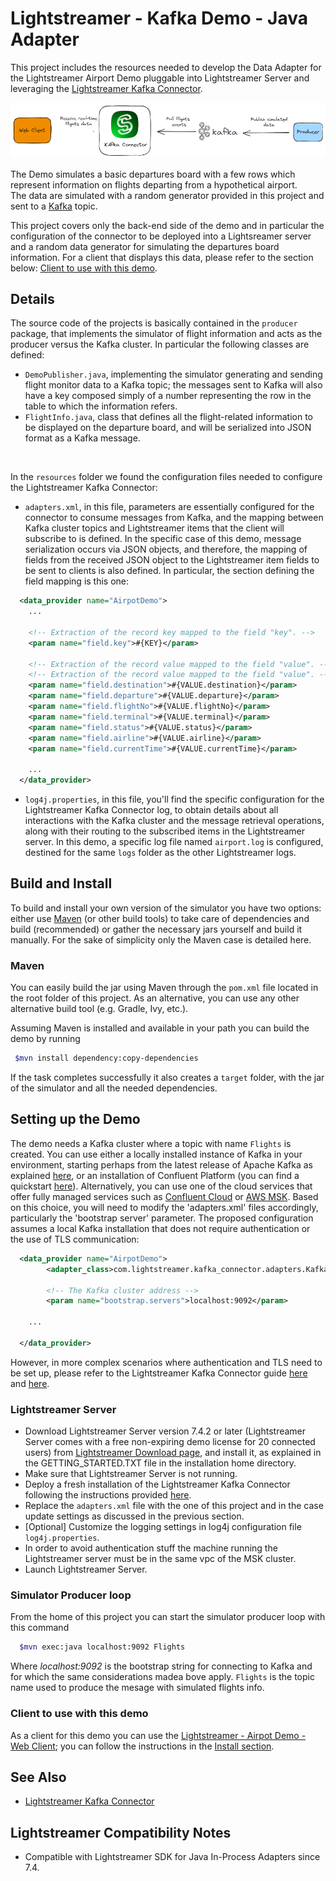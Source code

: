 # Lightstreamer - Kafka Demo - Java Adapter

This project includes the resources needed to develop the Data Adapter for the Lightstreamer Airport Demo pluggable into Lightstreamer Server and leveraging the [Lightstreamer Kafka Connector](https://github.com/Lightstreamer/Lightstreamer-kafka-connector).

![Infrastructure](infrastructure.png)<br>

The Demo simulates a basic departures board with a few rows which represent information on flights departing from a hypothetical airport.<br>
The data are simulated with a random generator provided in this project and sent to a [Kafka](https://kafka.apache.org/) topic.

This project covers only the back-end side of the demo and in particular the configuration of the connector to be deployed into a Lightsreamer server and a random data generator for simulating the departures board information. For a client that displays this data, please refer to the section below: [Client to use with this demo](https://github.com/Lightstreamer/Lightstreamer-example-Kafka-adapter-java?tab=readme-ov-file#client-to-use-with-this-demo).

## Details

The source code of the projects is basically contained in the `producer` package, that implements the simulator of flight information and acts as the producer versus the Kafka cluster. In particular the following classes are defined:
- `DemoPublisher.java`, implementing the simulator generating and sending flight monitor data to a Kafka topic; the messages sent to Kafka will also have a key composed simply of a number representing the row in the table to which the information refers.
- `FlightInfo.java`, class that defines all the flight-related information to be displayed on the departure board, and will be serialized into JSON format as a Kafka message.

<br>

In the `resources` folder we found the configuration files needed to configure the Lightstreamer Kafka Connector:
- `adapters.xml`, in  this file, parameters are essentially configured for the connector to consume messages from Kafka, and the mapping between Kafka cluster topics and Lightstreamer items that the client will subscribe to is defined. In the specific case of this demo, message serialization occurs via JSON objects, and therefore, the mapping of fields from the received JSON object to the Lightstreamer item fields to be sent to clients is also defined. In particular, the section defining the field mapping is this one:
```xml
  <data_provider name="AirpotDemo">
    ...
    
    <!-- Extraction of the record key mapped to the field "key". -->
    <param name="field.key">#{KEY}</param>

    <!-- Extraction of the record value mapped to the field "value". -->
    <!-- Extraction of the record value mapped to the field "value". -->
    <param name="field.destination">#{VALUE.destination}</param>
    <param name="field.departure">#{VALUE.departure}</param>
    <param name="field.flightNo">#{VALUE.flightNo}</param>
    <param name="field.terminal">#{VALUE.terminal}</param>
    <param name="field.status">#{VALUE.status}</param>
    <param name="field.airline">#{VALUE.airline}</param>
    <param name="field.currentTime">#{VALUE.currentTime}</param>

    ...
  </data_provider>
```
- `log4j.properties`, in this file, you'll find the specific configuration for the Lightstreamer Kafka Connector log, to obtain details about all interactions with the Kafka cluster and the message retrieval operations, along with their routing to the subscribed items in the Lightstreamer server. In this demo, a specific log file named `airport.log` is configured, destined for the same `logs` folder as the other Lightstreamer logs.

## Build and Install

To build and install your own version of the simulator you have two options: either use [Maven](https://maven.apache.org/) (or other build tools) to take care of dependencies and build (recommended) or gather the necessary jars yourself and build it manually.
For the sake of simplicity only the Maven case is detailed here.

### Maven

You can easily build the jar using Maven through the `pom.xml` file located in the root folder of this project. As an alternative, you can use any other alternative build tool (e.g. Gradle, Ivy, etc.).

Assuming Maven is installed and available in your path you can build the demo by running
```sh 
 $mvn install dependency:copy-dependencies 
```

If the task completes successfully it also creates a `target` folder, with the jar of the simulator and all the needed dependencies.

## Setting up the Demo

The demo needs a Kafka cluster where a topic with name `Flights` is created. You can use either a locally installed instance of Kafka in your environment, starting perhaps from the latest release of Apache Kafka as explained [here](https://kafka.apache.org/quickstart), or an installation of Confluent Platform (you can find a quickstart [here](https://docs.confluent.io/platform/current/platform-quickstart.html)). Alternatively, you can use one of the cloud services that offer fully managed services such as [Confluent Cloud](https://docs.confluent.io/cloud/current/get-started/index.html) or [AWS MSK](https://aws.amazon.com/msk/?nc2=type_a).
Based on this choice, you will need to modify the 'adapters.xml' files accordingly, particularly the 'bootstrap server' parameter. The proposed configuration assumes a local Kafka installation that does not require authentication or the use of TLS communication:
```xml
  <data_provider name="AirpotDemo">
        <adapter_class>com.lightstreamer.kafka_connector.adapters.KafkaConnectorDataAdapter</adapter_class>

        <!-- The Kafka cluster address -->
        <param name="bootstrap.servers">localhost:9092</param>

    ...

  </data_provider>
```
However, in more complex scenarios where authentication and TLS need to be set up, please refer to the Lightstreamer Kafka Connector guide [here](https://github.com/Lightstreamer/Lightstreamer-kafka-connector?tab=readme-ov-file#broker-authentication-parameters) and [here](https://github.com/Lightstreamer/Lightstreamer-kafka-connector?tab=readme-ov-file#encryption-parameters).

### Lightstreamer Server

 - Download Lightstreamer Server version 7.4.2 or later (Lightstreamer Server comes with a free non-expiring demo license for 20 connected users) from [Lightstreamer Download page](https://lightstreamer.com/download/), and install it, as explained in the GETTING_STARTED.TXT file in the installation home directory.
 - Make sure that Lightstreamer Server is not running.
 - Deploy a fresh installation of the Lightstreamer Kafka Connector following the instructions provided [here](https://github.com/Lightstreamer/Lightstreamer-kafka-connector?tab=readme-ov-file#deploy).
 - Replace the `adapters.xml` file with the one of this project and in the case update settings as discussed in the previous section.
 - [Optional] Customize the logging settings in log4j configuration file `log4j.properties`.
 - In order to avoid authentication stuff the machine running the Lightstreamer server must be in the same vpc of the MSK cluster.
 - Launch Lightstreamer Server.

### Simulator Producer loop

From the home of this project you can start the simulator producer loop with this command 

```sh 
  $mvn exec:java localhost:9092 Flights
```
 
Where *localhost:9092* is the bootstrap string for connecting to Kafka and for which the same considerations madea bove apply. `Flights` is the topic name used to produce the mesage with simulated flights info.

### Client to use with this demo

As a client for this demo you can use the [Lightstreamer - Airpot Demo - Web Client](https://github.com/Lightstreamer/Lightstreamer-example-AirportDemo-javascript); you can follow the instructions in the [Install section](https://github.com/Lightstreamer/Lightstreamer-example-AirportDemo-javascript?tab=readme-ov-file#install).

## See Also

* [Lightstreamer Kafka Connector](https://github.com/Lightstreamer/Lightstreamer-kafka-connector)

## Lightstreamer Compatibility Notes

- Compatible with Lightstreamer SDK for Java In-Process Adapters since 7.4.